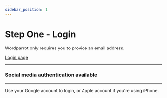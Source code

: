```yaml
---
sidebar_position: 1
---
```


# Step One - Login

Wordparrot only requires you to provide an email address.

[Login page](https://my.wordparrot.com/login)

---
### Social media authentication available
---

Use your Google account to login, or Apple account if you're using iPhone.